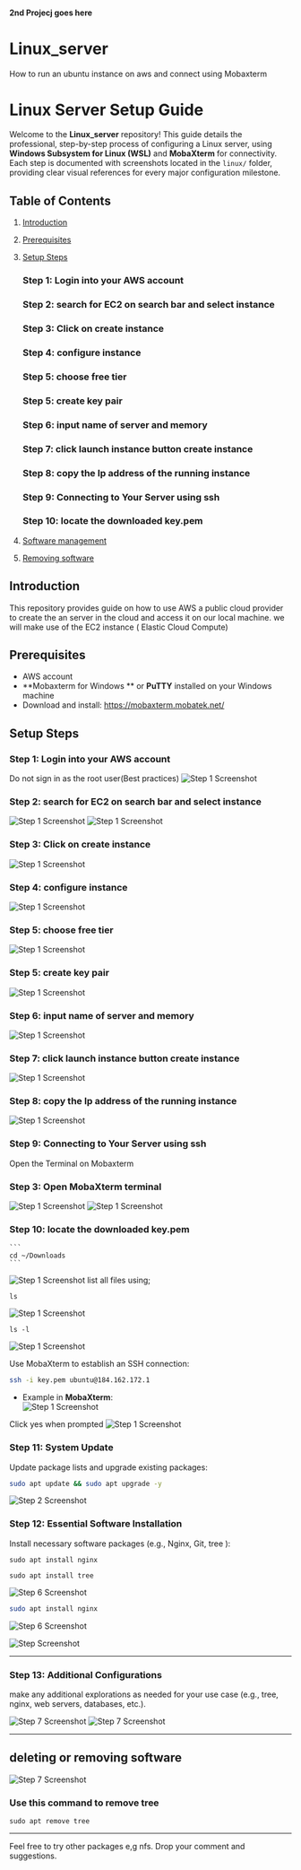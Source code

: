 #### 2nd Projecj goes here
# Linux_server
How to run an  ubuntu instance on aws and connect using Mobaxterm
# Linux Server Setup Guide

Welcome to the **Linux_server** repository! This guide details the professional, step-by-step process of configuring a Linux server, using **Windows Subsystem for Linux (WSL)** and **MobaXterm** for connectivity. Each step is documented with screenshots located in the `linux/` folder, providing clear visual references for every major configuration milestone.

## Table of Contents

1. [Introduction](#introduction)
2. [Prerequisites](#prerequisites)
3. [Setup Steps](#setup-steps)
    ### Step 1: Login into your AWS account
    ### Step 2: search for EC2 on search bar and select instance
    ### Step 3: Click on create instance
    ### Step 4: configure instance
    ### Step 5: choose free tier
    ### Step 5: create key pair
    ### Step 6: input name of server and memory
    ### Step 7:  click launch instance button create instance
    ### Step 8: copy the Ip address of the running instance  
    ### Step 9: Connecting to Your Server using ssh
    ### Step 10: locate the downloaded key.pem
    
4. [Software management](#troubleshooting)
5. [Removing software](#references)


## Introduction

This repository provides guide on how to use AWS a public cloud provider to create the an server in the cloud and access it on our local machine. we will make use of the EC2 instance ( Elastic Cloud Compute)
## Prerequisites

- AWS account
- **Mobaxterm for Windows ** or **PuTTY** installed on your Windows machine
- Download and install: https://mobaxterm.mobatek.net/



## Setup Steps

### Step 1: Login into your AWS account
Do not sign in as the root user(Best practices)
 ![Step 1 Screenshot](linux/stepa.png)

### Step 2: search for EC2 on search bar and select instance
![Step 1 Screenshot](linux/stepb.png)
 ![Step 1 Screenshot](linux/stepd.png)
     
### Step 3: Click on create instance
 ![Step 1 Screenshot](linux/stepf.png)

### Step 4: configure instance
![Step 1 Screenshot](linux/stepf.png)

### Step 5: choose free tier
![Step 1 Screenshot](linux/selectubuntu.png)


### Step 5: create key pair
 ![Step 1 Screenshot](linux/keypair.png)

### Step 6: input name of server and memory
 ![Step 1 Screenshot](linux/confiaws.png)

### Step 7:  click launch instance button create instance
![Step 1 Screenshot](linux/confiaws.png)

### Step 8: copy the Ip address of the running instance
![Step 1 Screenshot](linux/copyIP.png)

### Step 9: Connecting to Your Server using ssh
Open the Terminal on Mobaxterm
### Step 3: Open MobaXterm terminal
![Step 1 Screenshot](linux/openmobaxterm.png)
![Step 1 Screenshot](linux/mobaxterm.png)

### Step 10: locate the downloaded key.pem
    ```
    cd ~/Downloads
    ```
 ![Step 1 Screenshot](linux/downloadlocate.png)
 list all files using;
```
ls
```
 ![Step 1 Screenshot](linux/keypem.png)
```
ls -l
```
  ![Step 1 Screenshot](linux/file-l.png)

Use MobaXterm to establish an SSH connection:

```bash
ssh -i key.pem ubuntu@184.162.172.1
```

- Example in **MobaXterm**:  
  ![Step 1 Screenshot](linux/ssh.png)

Click yes when prompted
![Step 1 Screenshot](linux/sshsure.png)


### Step 11: System Update

Update package lists and upgrade existing packages:

```bash
sudo apt update && sudo apt upgrade -y
```

![Step 2 Screenshot](linux/sudoupdate.png)

### Step 12: Essential Software Installation

Install necessary software packages (e.g., Nginx, Git, tree ):

```
sudo apt install nginx
```

```
sudo apt install tree 
```
![Step 6 Screenshot](linux/treeinstall.png)

```bash
sudo apt install nginx 
```
![Step 6 Screenshot](linux/nginxinstall.png)

![Step  Screenshot](linux/treetree.png)

---

### Step 13: Additional Configurations

make any additional explorations as needed for your use case (e.g., tree, nginx, web servers, databases, etc.).

![Step 7 Screenshot](linux/treeroots.png)
![Step 7 Screenshot](linux/treeroot.png)

---

## deleting or removing software
![Step 7 Screenshot](linux/treeremove.png)
### Use this command to remove tree
```
sudo apt remove tree
```
---
Feel free to try other packages e,g nfs. 
Drop your comment and suggestions.
